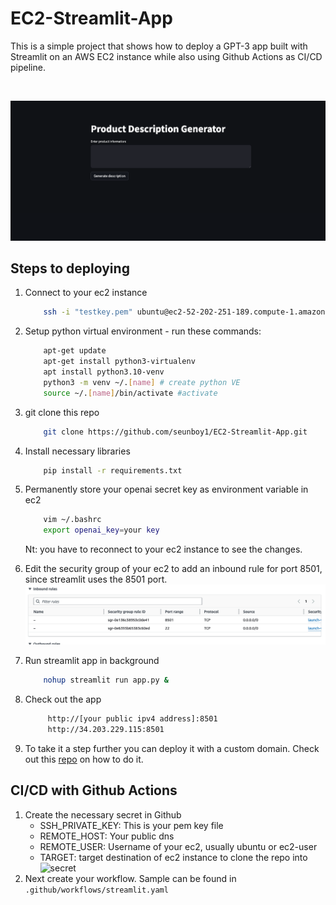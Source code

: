 # EC2-Streamlit-App
This is a simple project that shows how to deploy a GPT-3 app built with Streamlit on an AWS EC2 instance while also using Github Actions as CI/CD pipeline. 

<br/>

![app](assets/app.png)

## Steps to deploying

1. Connect to your ec2 instance
    ```bash
        ssh -i "testkey.pem" ubuntu@ec2-52-202-251-189.compute-1.amazonaws.com
    ```

2. Setup python virtual environment - run these commands:
    ```bash
        apt-get update
        apt-get install python3-virtualenv
        apt install python3.10-venv 
        python3 -m venv ~/.[name] # create python VE
        source ~/.[name]/bin/activate #activate
    ```
3. git clone this repo
    ```bash
        git clone https://github.com/seunboy1/EC2-Streamlit-App.git
    ```
4. Install necessary libraries
    ```bash
        pip install -r requirements.txt
    ```
5. Permanently store your openai secret key as environment variable in ec2 
    ```bash
        vim ~/.bashrc
        export openai_key=your key
    ```
   Nt: you have to reconnect to your ec2 instance to see the changes.
6. Edit the security group of your ec2 to add an inbound rule for port 8501, since streamlit uses the 8501 port.
   ![inbound](assets/inbound.png)
7. Run streamlit app in background
    ```bash
        nohup streamlit run app.py &
    ```
8. Check out the app
   ```bash
        http://[your public ipv4 address]:8501
        http://34.203.229.115:8501
    ```
9.  To take it a step further you can deploy it with a custom domain. Check out this [repo](https://github.com/seunboy1/Static-Website) on how to do it.

## CI/CD with Github Actions

1. Create the necessary secret in Github 
   * SSH_PRIVATE_KEY: This is your pem key file
   * REMOTE_HOST: Your public dns 
   * REMOTE_USER: Username of your ec2, usually ubuntu or ec2-user
   * TARGET: target destination of ec2 instance to clone the repo into
        ![secret](assets/secret.png)
2. Next create your workflow. Sample can be found in `.github/workflows/streamlit.yaml` 
    
